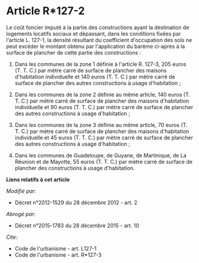 # Article R*127-2

Le coût foncier imputé à la partie des constructions ayant la destination de logements locatifs sociaux et dépassant, dans
les conditions fixées par l'article L. 127-1, la densité résultant du coefficient d'occupation des sols ne peut excéder le
montant obtenu par l'application du barème ci-après à la surface de plancher de cette partie des constructions : 

1. Dans les communes de la zone 1 définie à l'article R. 127-3, 205 euros (T. T. C.) par mètre carré de surface de plancher
des maisons d'habitation individuelle et 140 euros (T. T. C.) par mètre carré de surface de plancher des autres constructions
à usage d'habitation ; 

2. Dans les communes de la zone 2 définie au même article, 140 euros (T. T. C.) par mètre carré de surface de plancher des
maisons d'habitation individuelle et 90 euros (T. T. C.) par mètre carré de surface de plancher des autres constructions à
usage d'habitation ; 

3. Dans les communes de la zone 3 définie au même article, 70 euros (T. T. C.) par mètre carré de surface de plancher des
maisons d'habitation individuelle et 45 euros (T. T. C.) par mètre carré de surface de plancher des autres constructions à
usage d'habitation ; 

4. Dans les communes de Guadeloupe, de Guyane, de Martinique, de La Réunion et de Mayotte, 55 euros (T. T. C.) par mètre
carré de surface de plancher des constructions à usage d'habitation.

**Liens relatifs à cet article**

_Modifié par_:

  - Décret n°2012-1529 du 28 décembre 2012 - art. 2

_Abrogé par_:

  - Décret n°2015-1783 du 28 décembre 2015 - art. 10

_Cite_:

  - Code de l'urbanisme - art. L127-1
  - Code de l'urbanisme - art. R*127-3
